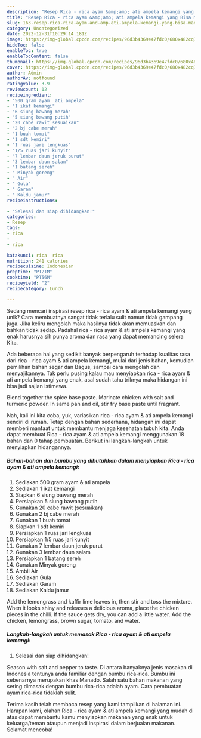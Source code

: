```yaml
---
description: "Resep Rica - rica ayam &amp;amp; ati ampela kemangi yang Bisa Manjain Lidah"
title: "Resep Rica - rica ayam &amp;amp; ati ampela kemangi yang Bisa Manjain Lidah"
slug: 163-resep-rica-rica-ayam-and-amp-ati-ampela-kemangi-yang-bisa-manjain-lidah
category: Uncategorized
date: 2022-12-31T10:29:14.181Z
image: https://img-global.cpcdn.com/recipes/96d3b4369e47fdc0/680x482cq70/rica-rica-ayam-ati-ampela-kemangi-foto-resep-utama.jpg
hideToc: false
enableToc: true
enableTocContent: false
thumbnail: https://img-global.cpcdn.com/recipes/96d3b4369e47fdc0/680x482cq70/rica-rica-ayam-ati-ampela-kemangi-foto-resep-utama.jpg
cover: https://img-global.cpcdn.com/recipes/96d3b4369e47fdc0/680x482cq70/rica-rica-ayam-ati-ampela-kemangi-foto-resep-utama.jpg
author: Admin
authorAv: notfound
ratingvalue: 3.9
reviewcount: 12
recipeingredient:
- "500 gram ayam  ati ampela"
- "1 ikat kemangi"
- "6 siung bawang merah"
- "5 siung bawang putih"
- "20 cabe rawit sesuaikan"
- "2 bj cabe merah"
- "1 buah tomat"
- "1 sdt kemiri"
- "1 ruas jari lengkuas"
- "1/5 ruas jari kunyit"
- "7 lembar daun jeruk purut"
- "3 lembar daun salam"
- "1 batang sereh"
- " Minyak goreng"
- " Air"
- " Gula"
- " Garam"
- " Kaldu jamur"
recipeinstructions:

- "Selesai dan siap dihidangkan!"
categories:
- Resep
tags:
- rica
- 
- rica

katakunci: rica  rica 
nutrition: 241 calories
recipecuisine: Indonesian
preptime: "PT21M"
cooktime: "PT56M"
recipeyield: "2"
recipecategory: Lunch

---
```





Sedang mencari inspirasi resep rica - rica ayam &amp; ati ampela kemangi yang unik? Cara membuatnya sangat tidak terlalu sulit namun tidak gampang juga. Jika keliru mengolah maka hasilnya tidak akan memuaskan dan bahkan tidak sedap. Padahal rica - rica ayam &amp; ati ampela kemangi yang enak harusnya sih punya aroma dan rasa yang dapat memancing selera Kita.





Ada beberapa hal yang sedikit banyak berpengaruh terhadap kualitas rasa dari rica - rica ayam &amp; ati ampela kemangi, mulai dari jenis bahan, kemudian pemilihan bahan segar dan Bagus, sampai cara mengolah dan menyajikannya. Tak perlu pusing kalau mau menyiapkan rica - rica ayam &amp; ati ampela kemangi yang enak,      asal sudah tahu triknya maka hidangan ini bisa jadi sajian istimewa.














Blend together the spice base paste. Marinate chicken with salt and turmeric powder. In same pan and oil, stir fry base paste until fragrant.






Nah, kali ini kita coba, yuk, variasikan rica - rica ayam &amp; ati ampela kemangi sendiri di rumah. Tetap dengan bahan sederhana, hidangan ini dapat memberi manfaat untuk membantu menjaga kesehatan tubuh kita. Anda dapat membuat Rica - rica ayam &amp; ati ampela kemangi menggunakan 18 bahan dan 0 tahap pembuatan. Berikut ini langkah-langkah untuk menyiapkan hidangannya.

<!--inarticleads1-->

##### Bahan-bahan dan bumbu yang dibutuhkan dalam menyiapkan Rica - rica ayam &amp; ati ampela kemangi:

1. Sediakan 500 gram ayam &amp; ati ampela
1. Sediakan 1 ikat kemangi
1. Siapkan 6 siung bawang merah
1. Persiapkan 5 siung bawang putih
1. Gunakan 20 cabe rawit (sesuaikan)
1. Gunakan 2 bj cabe merah
1. Gunakan 1 buah tomat
1. Siapkan 1 sdt kemiri
1. Persiapkan 1 ruas jari lengkuas
1. Persiapkan 1/5 ruas jari kunyit
1. Gunakan 7 lembar daun jeruk purut
1. Gunakan 3 lembar daun salam
1. Persiapkan 1 batang sereh
1. Gunakan  Minyak goreng
1. Ambil  Air
1. Sediakan  Gula
1. Sediakan  Garam
1. Sediakan  Kaldu jamur


Add the lemongrass and kaffir lime leaves in, then stir and toss the mixture. When it looks shiny and releases a delicious aroma, place the chicken pieces in the chilli. If the sauce gets dry, you can add a little water. Add the chicken, lemongrass, brown sugar, tomato, and water. 

<!--inarticleads2-->

##### Langkah-langkah untuk memasak Rica - rica ayam &amp; ati ampela kemangi:


1. Selesai dan siap dihidangkan!

Season with salt and pepper to taste. Di antara banyaknya jenis masakan di Indonesia tentunya anda familiar dengan bumbu rica-rica. Bumbu ini sebenarnya merupakan khas Manado. Salah satu bahan makanan yang sering dimasak dengan bumbu rica-rica adalah ayam. Cara pembuatan ayam rica-rica tidaklah sulit. 

Terima kasih telah membaca resep yang kami tampilkan di halaman ini. Harapan kami, olahan Rica - rica ayam &amp; ati ampela kemangi yang mudah di atas dapat membantu kamu menyiapkan makanan yang enak untuk keluarga/teman ataupun menjadi inspirasi dalam berjualan makanan. Selamat mencoba!
